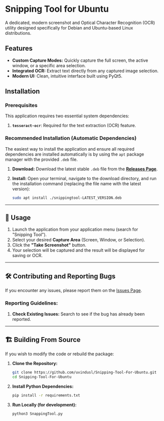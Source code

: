 # Snipping Tool for Ubuntu

A dedicated, modern screenshot and Optical Character Recognition (OCR) utility designed specifically for Debian and Ubuntu-based Linux distributions.

## Features

- **Custom Capture Modes:** Quickly capture the full screen, the active window, or a specific area selection.
- **Integrated OCR:** Extract text directly from any captured image selection.
- **Modern UI:** Clean, intuitive interface built using PyQt5.

## Installation

### Prerequisites

This application requires two essential system dependencies:

1.  **`tesseract-ocr`**: Required for the text extraction (OCR) feature.

### Recommended Installation (Automatic Dependencies)

The easiest way to install the application and ensure all required dependencies are installed automatically is by using the `apt` package manager with the provided `.deb` file.

1.  **Download:** Download the latest stable `.deb` file from the **[Releases Page](https://github.com/uvindusl/Snipping-Tool-For-Ubuntu/releases)**.

2.  **Install:** Open your terminal, navigate to the download directory, and run the installation command (replacing the file name with the latest version):

    ```bash
    sudo apt install ./snippingtool-LATEST_VERSION.deb
    ```

---

## 🚀 Usage

1.  Launch the application from your application menu (search for "Snipping Tool").
2.  Select your desired **Capture Area** (Screen, Window, or Selection).
3.  Click the **"Take Screenshot"** button.
4.  Your selection will be captured and the result will be displayed for saving or OCR.

---

## 🛠️ Contributing and Reporting Bugs

If you encounter any issues, please report them on the [Issues Page](https://github.com/uvindusl/Snipping-Tool-For-Ubuntu/issues).

### Reporting Guidelines:

1.  **Check Existing Issues:** Search to see if the bug has already been reported.

---

## 🏗️ Building From Source

If you wish to modify the code or rebuild the package:

1.  **Clone the Repository:**
    ```bash
    git clone https://github.com/uvindusl/Snipping-Tool-For-Ubuntu.git
    cd Snipping-Tool-For-Ubuntu
    ```
2.  **Install Python Dependencies:**
    ```bash
    pip install -r requirements.txt
    ```
3.  **Run Locally (for development):**
    ```bash
    python3 SnappingTool.py
    ```
